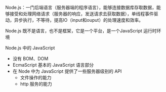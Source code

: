 Node.js：一门后端语言（服务器端的程序语言），能够连接数据库存取数据，能够接受和处理网络请求（服务器的响应，发送请求去获取数据），单线程事件驱动，异步执行，不等待，提高IO（input和ouput）的处理速度和效率。



Node.js 既不是语言，也不是框架，它是一个平台，是一个JavaScript 运行时环境

Node.js 中的 JavaScript

+ 没有 BOM、DOM
+ EcmaScript 基本的 JavaScript 语言部分
+ 在 Node 中为 JavaScript 提供了一些服务器级别的 API
  * 文件操作的能力
  * http 服务的能力